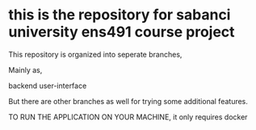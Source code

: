 ﻿# this is the repository for sabanci university ens491 course project

This repository is organized into seperate branches, 

Mainly as, 

  backend
  user-interface

But there are other branches as well for trying some additional features.


TO RUN THE APPLICATION ON YOUR MACHINE, it only requires docker
